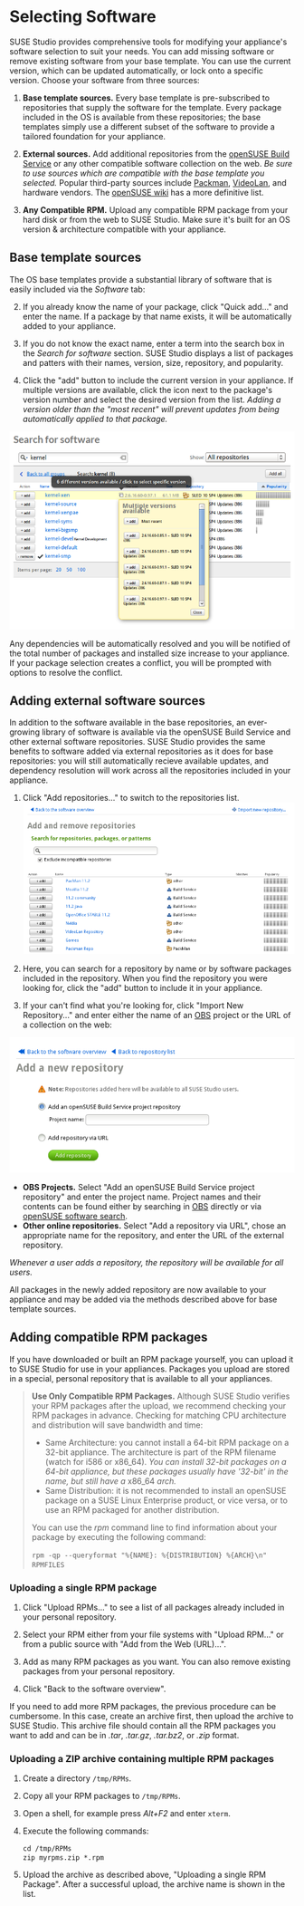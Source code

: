 # Selecting Software


[OBS]:               http://build.opensuse.org
[Packman]:           http://packman.links2linux.org/
[VideoLan]:          http://www.videolan.org/vlc/download-suse.html
[openSUSE wiki]: http://en.opensuse.org/Additional_package_repositories
[openSUSE software search]: http://software.opensuse.org/search

SUSE Studio provides comprehensive tools for modifying your appliance's
software selection to suit your needs. You can add missing software or
remove existing software from your base template.  You can use the
current version, which can be updated automatically, or lock onto a
specific version. Choose your software from three sources:

1. **Base template sources.**  Every base template is pre-subscribed to
   repositories that supply the software for the template. Every package
   included in the OS is available from these repositories; the base
   templates simply use a different subset of the software to provide a
   tailored foundation for your appliance.

2. **External sources.**  Add additional repositories from the [openSUSE
   Build Service][OBS] or any other compatible software collection on
   the web. *Be sure to use sources which are compatible with the base
   template you selected.*
   Popular third-party sources include [Packman], [VideoLan], and
   hardware vendors. The [openSUSE wiki] has a more definitive list.

3. **Any Compatible RPM.**  Upload any compatible RPM package from your
   hard disk or from the web to SUSE Studio. Make sure it's built for an
   OS version & architecture compatible with your appliance.

## Base template sources

The OS base templates provide a substantial library of software that is
easily included via the *Software* tab:

2. If you already know the name of your package, click "Quick add..."
   and enter the name. If a package by that name exists, it will be
   automatically added to your appliance.

3. If you do not know the exact name, enter a term into the search box
   in the *Search for software* section. SUSE Studio displays a list of
   packages and patters with their names, version, size, repository, and
   popularity.

4. Click the "add" button to include the current version in your
   appliance. If multiple versions are available, click the icon next to
   the package's version number and select the desired version from the
   list. *Adding a version older than the "most recent" will prevent
   updates from being automatically applied to that package.*

![Studio search and select software version](studio-select-versions.png)

Any dependencies will be automatically resolved and you will be notified
of the total number of packages and installed size increase to your
appliance. If your package selection creates a conflict, you will be
prompted with options to resolve the conflict.

## Adding external software sources

In addition to the software available in the base repositories, an
ever-growing library of software is available via the openSUSE Build
Service and other external software repositories. SUSE Studio provides
the same benefits to software added via external repositories as it does
for base repositories: you will still automatically recieve available
updates, and dependency resolution will work across all the repositories
included in your appliance.

1. Click "Add repositories..." to switch to the repositories list.
![Studio Qs Addrepo Overview](studio-qs-addrepo-overview.png)

2. Here, you can search for a repository by name or by software
   packages included in the repository. When you find the repository you
   were looking for, click the "add" button to include it in your
   appliance.

3. If your can't find what you're looking for, click "Import New
   Repository..." and enter either the name of an
   [OBS] project or the URL of a collection on the web:

![Studio Qs Addrepo Import](studio-qs-addrepo-import.png)

* **OBS Projects.**  Select "Add an openSUSE Build Service project
  repository" and enter the project name. Project names and their
  contents can be found either by searching in [OBS] directly or via
  [openSUSE software search].
* **Other online repositories.** Select "Add a repository via URL",
  chose an appropriate name for the repository, and enter the URL of
  the external repository.

*Whenever a user adds a repository, the repository will be available for
all users.*

All packages in the newly added repository are now available to your
appliance and may be added via the methods described above for base
template sources.


## Adding compatible RPM packages

If you have downloaded or built an RPM package yourself, you can upload
it to SUSE Studio for use in your appliances. Packages you upload are
stored in a special, personal repository that is available to all
your appliances.

> **Use Only Compatible RPM Packages.** Although SUSE Studio verifies
> your RPM packages after the upload, we recommend checking your RPM
> packages in advance. Checking for matching CPU architecture and
> distribution will save bandwidth and time:
>
> * Same Architecture: you cannot install a 64-bit RPM package on
>   a 32-bit appliance. The architecture is part of the RPM filename
>   (watch for i586 or x86_64). *You can install 32-bit packages on
>   a 64-bit appliance, but these packages usually have '32-bit' in
>   the name, but still have a* x86_64 *arch.*
> * Same Distribution: it is not recommended to install an openSUSE
>   package on a SUSE Linux Enterprise product, or vice versa, or
>   to use an RPM packaged for another distribution.
>
> You can use the *rpm* command line to find information about your
> package by executing the following command:
>
> `rpm -qp --queryformat "%{NAME}: %{DISTRIBUTION} %{ARCH}\n" RPMFILES`

### Uploading a single RPM package

1. Click "Upload RPMs..." to see a list of all
   packages already included in your personal repository.

2. Select your RPM either from your file systems with "Upload RPM..." or
   from a public source with "Add from the Web (URL)...".

3. Add as many RPM packages as you want. You can also remove existing
   packages from your personal repository.

4. Click "Back to the software overview".

If you need to add more RPM packages, the previous procedure can be
cumbersome. In this case, create an archive first, then upload the
archive to SUSE Studio. This archive file should contain all the RPM
packages you want to add and can be in *.tar*, *.tar.gz*, *.tar.bz2*, or
*.zip* format.

### Uploading a ZIP archive containing multiple RPM packages

1. Create a directory `/tmp/RPMs`.
2. Copy all your RPM packages to `/tmp/RPMs`.
3. Open a shell, for example press *Alt+F2* and enter `xterm`.
4. Execute the following commands:

       cd /tmp/RPMs
       zip myrpms.zip *.rpm

5. Upload the archive as described above, "Uploading a single RPM
   Package". After a successful upload, the archive name is shown
   in the list.
